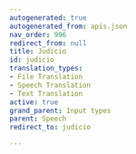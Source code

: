 ```yaml
---
autogenerated: true
autogenerated_from: apis.json
nav_order: 996
redirect_from: null
title: Judicio
id: judicio
translation_types:
- File Translation
- Speech Translation
- Text Translation
active: true
grand_parent: Input types
parent: Speech
redirect_to: judicio

---
```


